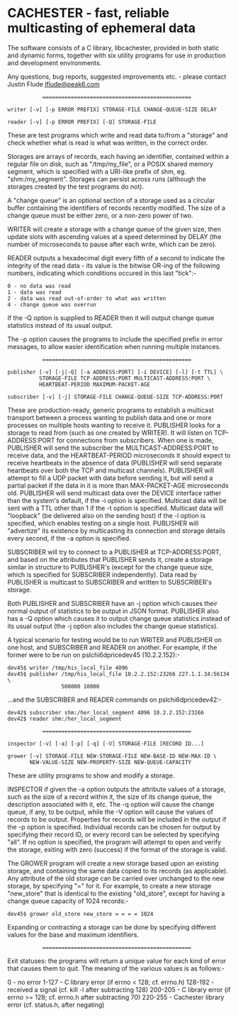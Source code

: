 CACHESTER - fast, reliable multicasting of ephemeral data
=========================================================

The software consists of a C library, libcachester, provided in both static and
dynamic forms, together with six utility programs for use in production and
development environments.

Any questions, bug reports, suggested improvements etc. - please contact
Justin Flude <jflude@peak6.com>

	  		   ===============================================

	writer [-v] [-p ERROR PREFIX] STORAGE-FILE CHANGE-QUEUE-SIZE DELAY

	reader [-v] [-p ERROR PREFIX] [-Q] STORAGE-FILE

These are test programs which write and read data to/from a "storage" and check
whether what is read is what was written, in the correct order.

Storages are arrays of records, each having an identifier, contained within a
regular file on disk, such as "/tmp/my_file", or a POSIX shared memory segment,
which is specified with a URI-like prefix of shm, eg. "shm:/my_segment".
Storages can persist across runs (although the storages created by the test
programs do not).

A "change queue" is an optional section of a storage used as a circular buffer
containing the identifiers of records recently modified.  The size of a change
queue must be either zero, or a non-zero power of two.

WRITER will create a storage with a change queue of the given size, then update
slots with ascending values at a speed determined by DELAY (the number of
microseconds to pause after each write, which can be zero).

READER outputs a hexadecimal digit every fifth of a second to indicate the
integrity of the read data - its value is the bitwise OR-ing of the following
numbers, indicating which conditions occured in this last "tick":-

	0 - no data was read
	1 - data was read
	2 - data was read out-of-order to what was written
	4 - change queue was overrun

If the -Q option is supplied to READER then it will output change queue
statistics instead of its usual output.

The -p option causes the programs to include the specified prefix in error
messages, to allow easier identification when running multiple instances.

	  		   ===============================================

	publisher [-v] [-j|-Q] [-a ADDRESS:PORT] [-i DEVICE] [-l] [-t TTL] \
			  STORAGE-FILE TCP-ADDRESS:PORT MULTICAST-ADDRESS:PORT \
			  HEARTBEAT-PERIOD MAXIMUM-PACKET-AGE

	subscriber [-v] [-j] STORAGE-FILE CHANGE-QUEUE-SIZE TCP-ADDRESS:PORT

These are production-ready, generic programs to establish a multicast transport
between a process wanting to publish data and one or more processes on multiple
hosts wanting to receive it.  PUBLISHER looks for a storage to read from (such
as one created by WRITER).  It will listen on TCP-ADDRESS:PORT for connections
from subscribers.  When one is made, PUBLISHER will send the subscriber the
MULTICAST-ADDRESS:PORT to receive data, and the HEARTBEAT-PERIOD microseconds it
should expect to receive heartbeats in the absence of data (PUBLISHER will send
separate heartbeats over both the TCP and multicast channels).  PUBLISHER will
attempt to fill a UDP packet with data before sending it, but will send a
partial packet if the data in it is more than MAX-PACKET-AGE microseconds old.
PUBLISHER will send multicast data over the DEVICE interface rather than the
system's default, if the -i option is specified.  Multicast data will be sent
with a TTL other than 1 if the -t option is specified.  Multicast data will
"loopback" (be delivered also on the sending host) if the -l option is
specified, which enables testing on a single host.  PUBLISHER will "advertize"
its existence by multicasting its connection and storage details every second,
if the -a option is specified.

SUBSCRIBER will try to connect to a PUBLISHER at TCP-ADDRESS:PORT, and based on 
the attributes that PUBLISHER sends it, create a storage similar in structure
to PUBLISHER's (except for the change queue size, which is specified for 
SUBSCRIBER independently).  Data read by PUBLISHER is multicast to SUBSCRIBER
and written to SUBSCRIBER's storage.

Both PUBLISHER and SUBSCRIBER have an -j option which causes their normal 
output of statistics to be output in JSON format.  PUBLISHER also has a -Q
option which causes it to output change queue statistics instead of its
usual output (the -j option also includes the change queue statistics).

A typical scenario for testing would be to run WRITER and PUBLISHER on one host,
and SUBSCRIBER and READER on another.  For example, if the former were to be
run on pslchi6dpricedev45 (10.2.2.152):-

	dev45$ writer /tmp/his_local_file 4096
	dev45$ publisher /tmp/his_local_file 10.2.2.152:23266 227.1.1.34:56134 \
		   			 500000 10000

...and the SUBSCRIBER and READER commands on pslchi6dpricedev42:-

	dev42$ subscriber shm:/her_local_segment 4096 10.2.2.152:23266
	dev42$ reader shm:/her_local_segment

	  		   ===============================================

	inspector [-v] [-a] [-p] [-q] [-V] STORAGE-FILE [RECORD ID...]

	grower [-v] STORAGE-FILE NEW-STORAGE-FILE NEW-BASE-ID NEW-MAX-ID \
		   NEW-VALUE-SIZE NEW-PROPERTY-SIZE NEW-QUEUE-CAPACITY

These are utility programs to show and modify a storage.

INSPECTOR if given the -a option outputs the attribute values of a storage, such
as the size of a record within it, the size of its change queue, the description
associated with it, etc.  The -q option will cause the change queue, if any, to
be output, while the -V option will cause the values of records to be output.
Properties for records will be included in the output if the -p option is
specified.  Individual records can be chosen for output by specifying their
record ID, or every record can be selected by specifying "all".  If no option is
specified, the program will attempt to open and verify the storage, exiting with
zero (success) if the format of the storage is valid.

The GROWER program will create a new storage based upon an existing storage, and
containing the same data copied to its records (as applicable).  Any attribute
of the old storage can be carried over unchanged to the new storage, by
specifying "=" for it.  For example, to create a new storage "new_store" that is
identical to the existing "old_store", except for having a change queue capacity
of 1024 records:-

	dev45$ grower old_store new_store = = = = 1024

Expanding or contracting a storage can be done by specifying different values
for the base and maximum identifiers.

	  		   ===============================================

Exit statuses: the programs will return a unique value for each kind of error
that causes them to quit.  The meaning of the various values is as follows:-

0       - no error
1-127  	- C library error (if errno < 128; cf. errno.h)
128-192 - received a signal (cf. kill -l after subtracting 128)
200-205	- C library error (if errno >= 128; cf. errno.h after subtracting 70)
220-255	- Cachester library error (cf. status.h, after negating)
